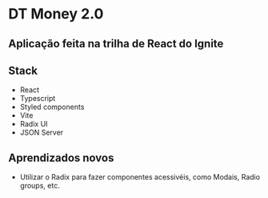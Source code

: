 # DT Money 2.0
## Aplicação feita na trilha de React do Ignite

## Stack
- React
- Typescript
- Styled components
- Vite
- Radix UI
- JSON Server

## Aprendizados novos
- Utilizar o Radix para fazer componentes acessivéis, como Modais, Radio groups, etc.